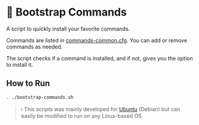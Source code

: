 # 🚀 Bootstrap Commands

A script to quickly install your favorite commands.

Commands are listed in [commands-common.cfg](commands-common.cfg). You can add or remove commands as needed.

The script checks if a command is installed, and if not, gives you the option to install it.

## How to Run

```bash
. ./bootstrap-commands.sh
```
>ℹ️ This scripts was mainly developed for [Ubuntu][ubuntu] (Debian) but can easily be modified to run on any Linux-based OS.

[ubuntu]: https://ubuntu.com/desktop
